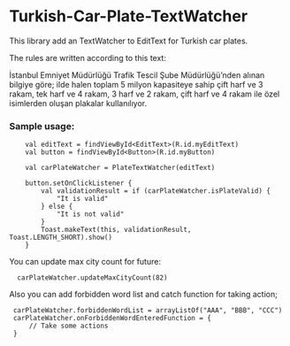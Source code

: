 # Turkish-Car-Plate-TextWatcher

This library add an TextWatcher to EditText for Turkish car plates.

The rules are written according to this text:

İstanbul Emniyet Müdürlüğü Trafik Tescil Şube Müdürlüğü’nden alınan bilgiye göre;
ilde halen toplam 5 milyon kapasiteye sahip çift harf ve 3 rakam, tek harf ve 4 rakam, 3 harf ve 2 rakam, çift harf ve 4 rakam ile özel isimlerden oluşan plakalar kullanılıyor.


### Sample usage:

        val editText = findViewById<EditText>(R.id.myEditText)
        val button = findViewById<Button>(R.id.myButton)

        val carPlateWatcher = PlateTextWatcher(editText)

        button.setOnClickListener {
            val validationResult = if (carPlateWatcher.isPlateValid) {
                "It is valid"
            } else {
                "It is not valid"
            }
            Toast.makeText(this, validationResult, Toast.LENGTH_SHORT).show()
        }

You can update max city count for future:
   
      carPlateWatcher.updateMaxCityCount(82)
  
  
Also you can add forbidden word list and catch function for taking action;

     carPlateWatcher.forbiddenWordList = arrayListOf("AAA", "BBB", "CCC")
     carPlateWatcher.onForbiddenWordEnteredFunction = {
         // Take some actions
     }
  

